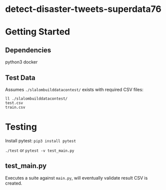 # detect-disaster-tweets-superdata76

# Getting Started
## Dependencies
python3
docker

## Test Data
Assumes `./slalombuilddatacontest/` exists with required CSV files:
```
ll ./slalombuilddatacontest/
test.csv
train.csv
```

# Testing
Install pytest: `pip3 install pytest`

`./test`
or 
`pytest -v test_main.py`
## test_main.py
Executes a suite against `main.py`, will eventually validate result CSV is created.

